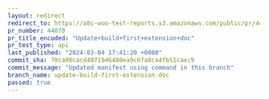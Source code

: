 ```yaml
---
layout: redirect
redirect_to: https://a8c-woo-test-reports.s3.amazonaws.com/public/pr/44870/api/index.html
pr_number: 44870
pr_title_encoded: "Update+build+first+extension+doc"
pr_test_type: api
last_published: "2024-03-04 17:41:20 +0000"
commit_sha: 70ca00cacd4071946480ea9c6fa8ca4fb51caec9
commit_message: "Updated manifest using command in this branch"
branch_name: update-build-first-extension-doc
passed: true
---
```

